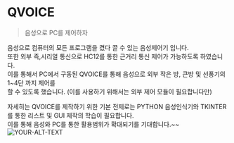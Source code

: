 # QVOICE
> 음성으로 PC를 제어하자  

음성으로 컴퓨터의 모든 프로그램을 켰다 끌 수 있는 음성제어기 입니다.  
또한 외부 즉,시리얼 통신으로 HC12를 통한 근거리 통신 제어가 가능하도록 하였습니다.  
이를 통해서 PC에서 구동된 QVOICE를 통해 음성으로 외부 작은 방, 큰방 및 선풍기의 1~4단 까지 제어를  
할 수 있도록 했습니다. (이를 사용하기 위해서는 외부 제어 모듈이 필요합니다만)  

자세히는 QVOICE를 제작하기 위한 기본 전제로는 PYTHON 음성인식기와 TKINTER 를 통한 리스트 및 GUI 제작의 학습이 필요합니다.  
이를 통해 음성와 PC를 통한 활용범위가 확대되기를 기대합니다.~~ 
<picture>
 <source media="(prefers-color-scheme: dark)" srcset="YOUR-DARKMODE-IMAGE">
 <source media="(prefers-color-scheme: light)" srcset="YOUR-LIGHTMODE-IMAGE">
 <img alt="YOUR-ALT-TEXT" src="YOUR-DEFAULT-IMAGE">
</picture>
